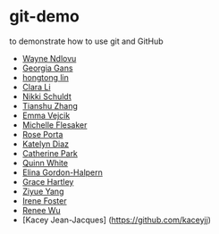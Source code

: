 # git-demo
to demonstrate how to use git and GitHub

- [Wayne Ndlovu](https://github.com/wndlovu)
- [Georgia Gans](github.com/georgiagans)
- [hongtong lin](https://github.com/hongtonglin)
- [Clara Li](https://github.com/statsmed-sheep)
- [Nikki Schuldt](https://github.com/nikkischuldt)
- [Tianshu Zhang](https://github.com/tianshu-zhang)
- [Emma Vejcik](https://github.com/evejcik)
- [Michelle Flesaker](https://github.com/mflesaker)
- [Rose Porta](https://github.com/rporta23)
- [Katelyn Diaz](github.com/katelyndiaz)
- [Catherine Park](https://github.com/CJParkNW)
- [Quinn White](https://github.com/q-w-a)
- [Elina Gordon-Halpern](https://github.com/egordonhalpern)
- [Grace Hartley](https://github.com/hartlegr)
- [Ziyue Yang](https://github.com/zyang2k)
- [Irene Foster](https://github.com/i-m-foster)
- [Renee Wu](https://github.com/rwu08)
- [Kacey Jean-Jacques] (https://github.com/kaceyjj)
